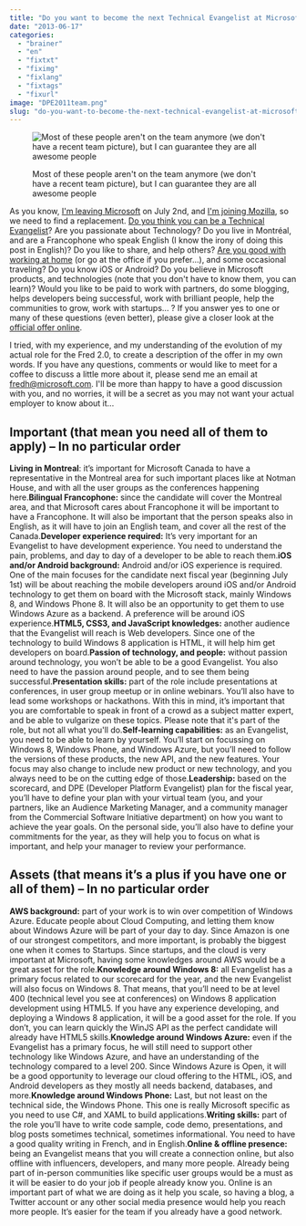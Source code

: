 ```yaml
---
title: "Do you want to become the next Technical Evangelist at Microsoft Canada?"
date: "2013-06-17"
categories: 
  - "brainer"
  - "en"
  - "fixtxt"
  - "fiximg"
  - "fixlang"
  - "fixtags"
  - "fixurl"
image: "DPE2011team.png"
slug: "do-you-want-to-become-the-next-technical-evangelist-at-microsoft-canada"
---
```


<figure>

![Most of these people aren't on the team anymore (we don't have a recent team picture), but I can guarantee they are all awesome people](images/DPE2011team.png)

<figcaption>

Most of these people aren't on the team anymore (we don't have a recent team picture), but I can guarantee they are all awesome people

</figcaption>

</figure>

As you know, [I'm leaving Microsoft](http://fred.dev/im-leaving-microsoft-looking-for-a-new-opportunity/ "I’m leaving Microsoft, looking for a new opportunity") on July 2nd, and [I'm joining Mozilla](http://fred.dev/im-joining-mozilla/ "I’m joining Mozilla"), so we need to find a replacement. [Do you think you can be a Technical Evangelist](http://fred.dev/so-you-want-to-be-an-evangelist/ "So you want to be an Evangelist?")? Are you passionate about Technology? Do you live in Montréal, and are a Francophone who speak English (I know the irony of doing this post in English)? Do you like to share, and help others? [Are you good with working at home](https://fred.dev/so-you-want-to-work-at-home/ "So you want to work at home?") (or go at the office if you prefer...), and some occasional traveling? Do you know iOS or Android? Do you believe in Microsoft products, and technologies (note that you don't have to know them, you can learn)? Would you like to be paid to work with partners, do some blogging, helps developers being successful, work with brilliant people, help the communities to grow, work with startups... ? If you answer yes to one or many of these questions (even better), please give a closer look at the [official offer online](https://careers.microsoft.com/jobdetails.aspx?ss=&pg=0&so=&rw=1&jid=113162&jlang=en&pp=ss).

I tried, with my experience, and my understanding of the evolution of my actual role for the Fred 2.0, to create a description of the offer in my own words. If you have any questions, comments or would like to meet for a coffee to discuss a little more about it, please send me an email at [fredh@microsoft.com](mailto:fredh@microsoft.com). I'll be more than happy to have a good discussion with you, and no worries, it will be a secret as you may not want your actual employer to know about it...

## **Important (that mean you need all of them to apply) – In no particular order**

**Living in Montreal**: it’s important for Microsoft Canada to have a representative in the Montreal area for such important places like at Notman House, and with all the user groups as the conferences happening here.**Bilingual Francophone:** since the candidate will cover the Montreal area, and that Microsoft cares about Francophone it will be important to have a Francophone. It will also be important that the person speaks also in English, as it will have to join an English team, and cover all the rest of the Canada.**Developer experience required:** It’s very important for an Evangelist to have development experience. You need to understand the pain, problems, and day to day of a developer to be able to reach them.**iOS and/or Android background:** Android and/or iOS experience is required. One of the main focuses for the candidate next fiscal year (beginning July 1st) will be about reaching the mobile developers around iOS and/or Android technology to get them on board with the Microsoft stack, mainly Windows 8, and Windows Phone 8. It will also be an opportunity to get them to use Windows Azure as a backend. A preference will be around iOS experience.**HTML5, CSS3, and JavaScript knowledges:** another audience that the Evangelist will reach is Web developers. Since one of the technology to build Windows 8 application is HTML, it will help him get developers on board.**Passion of technology, and people:** without passion around technology, you won’t be able to be a good Evangelist. You also need to have the passion around people, and to see them being successful.**Presentation skills:** part of the role include presentations at conferences, in user group meetup or in online webinars. You’ll also have to lead some workshops or hackathons. With this in mind, it’s important that you are comfortable to speak in front of a crowd as a subject matter expert, and be able to vulgarize on these topics. Please note that it's part of the role, but not all what you'll do.**Self-learning capabilities:** as an Evangelist, you need to be able to learn by yourself. You’ll start on focussing on Windows 8, Windows Phone, and Windows Azure, but you’ll need to follow the versions of these products, the new API, and the new features. Your focus may also change to include new product or new technology, and you always need to be on the cutting edge of those.**Leadership:** based on the scorecard, and DPE (Developer Platform Evangelist) plan for the fiscal year, you’ll have to define your plan with your virtual team (you, and your partners, like an Audience Marketing Manager, and a community manager from the Commercial Software Initiative department) on how you want to achieve the year goals. On the personal side, you’ll also have to define your commitments for the year, as they will help you to focus on what is important, and help your manager to review your performance.

## **Assets (that means it’s a plus if you have one or all of them) – In no particular order**

**AWS background:** part of your work is to win over competition of Windows Azure. Educate people about Cloud Computing, and letting them know about Windows Azure will be part of your day to day. Since Amazon is one of our strongest competitors, and more important, is probably the biggest one when it comes to Startups. Since startups, and the cloud is very important at Microsoft, having some knowledges around AWS would be a great asset for the role.**Knowledge around Windows 8:** all Evangelist has a primary focus related to our scorecard for the year, and the new Evangelist will also focus on Windows 8. That means, that you’ll need to be at level 400 (technical level you see at conferences) on Windows 8 application development using HTML5. If you have any experience developing, and deploying a Windows 8 application, it will be a good asset for the role. If you don’t, you can learn quickly the WinJS API as the perfect candidate will already have HTML5 skills.**Knowledge around Windows Azure:** even if the Evangelist has a primary focus, he will still need to support other technology like Windows Azure, and have an understanding of the technology compared to a level 200. Since Windows Azure is Open, it will be a good opportunity to leverage our cloud offering to the HTML, iOS, and Android developers as they mostly all needs backend, databases, and more.**Knowledge around Windows Phone:** Last, but not least on the technical side, the Windows Phone. This one is really Microsoft specific as you need to use C#, and XAML to build applications.**Writing skills:** part of the role you’ll have to write code sample, code demo, presentations, and blog posts sometimes technical, sometimes informational. You need to have a good quality writing in French, and in English.**Online & offline presence:** being an Evangelist means that you will create a connection online, but also offline with influencers, developers, and many more people. Already being part of in-person communities like specific user groups would be a must as it will be easier to do your job if people already know you. Online is an important part of what we are doing as it help you scale, so having a blog, a Twitter account or any other social media presence would help you reach more people. It’s easier for the team if you already have a good network.
